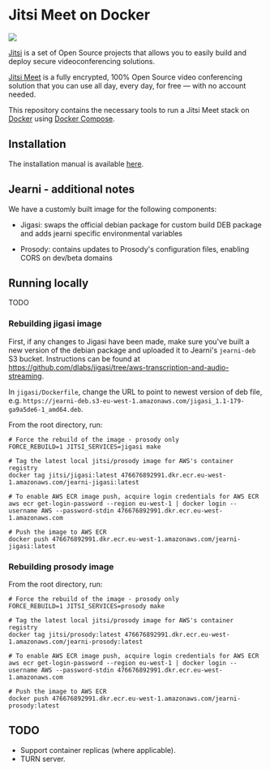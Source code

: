 # Jitsi Meet on Docker

![](resources/jitsi-docker.png)

[Jitsi](https://jitsi.org/) is a set of Open Source projects that allows you to easily build and deploy secure videoconferencing solutions.

[Jitsi Meet](https://jitsi.org/jitsi-meet/) is a fully encrypted, 100% Open Source video conferencing solution that you can use all day, every day, for free — with no account needed.

This repository contains the necessary tools to run a Jitsi Meet stack on [Docker](https://www.docker.com) using [Docker Compose](https://docs.docker.com/compose/).

## Installation

The installation manual is available [here](https://jitsi.github.io/handbook/docs/devops-guide/devops-guide-docker).


## Jearni - additional notes

We have a customly built image for the following components:

* Jigasi: swaps the official debian package for custom build DEB package and adds jearni specific environmental variables

* Prosody: contains updates to Prosody's configuration files, enabling CORS on dev/beta domains

## Running locally
TODO

### Rebuilding jigasi image

First, if any changes to Jigasi have been made, make sure you've built a new
version of the debian package and uploaded it to Jearni's `jearni-deb` S3 bucket.
Instructions can be found at https://github.com/dlabs/jigasi/tree/aws-transcription-and-audio-streaming.

In `jigasi/Dockerfile`, change the URL to point to newest version of deb file, e.g. `https://jearni-deb.s3-eu-west-1.amazonaws.com/jigasi_1.1-179-ga9a5de6-1_amd64.deb`.

From the root directory, run:

```
# Force the rebuild of the image - prosody only
FORCE_REBUILD=1 JITSI_SERVICES=jigasi make

# Tag the latest local jitsi/prosody image for AWS's container registry
docker tag jitsi/jigasi:latest 476676892991.dkr.ecr.eu-west-1.amazonaws.com/jearni-jigasi:latest

# To enable AWS ECR image push, acquire login credentials for AWS ECR
aws ecr get-login-password --region eu-west-1 | docker login --username AWS --password-stdin 476676892991.dkr.ecr.eu-west-1.amazonaws.com

# Push the image to AWS ECR
docker push 476676892991.dkr.ecr.eu-west-1.amazonaws.com/jearni-jigasi:latest
```

### Rebuilding prosody image

From the root directory, run:

```
# Force the rebuild of the image - prosody only
FORCE_REBUILD=1 JITSI_SERVICES=prosody make

# Tag the latest local jitsi/prosody image for AWS's container registry
docker tag jitsi/prosody:latest 476676892991.dkr.ecr.eu-west-1.amazonaws.com/jearni-prosody:latest

# To enable AWS ECR image push, acquire login credentials for AWS ECR
aws ecr get-login-password --region eu-west-1 | docker login --username AWS --password-stdin 476676892991.dkr.ecr.eu-west-1.amazonaws.com

# Push the image to AWS ECR
docker push 476676892991.dkr.ecr.eu-west-1.amazonaws.com/jearni-prosody:latest
```

## TODO

* Support container replicas (where applicable).
* TURN server.

